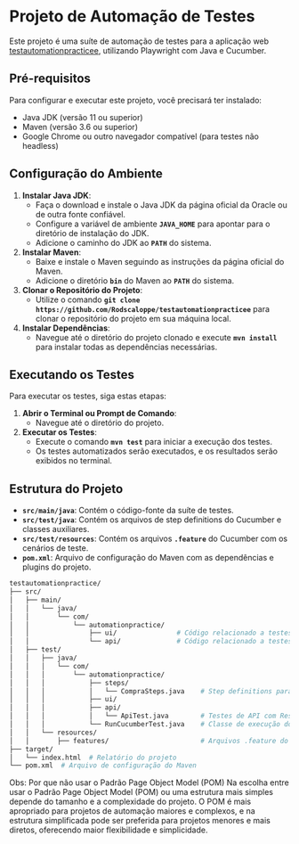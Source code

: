 # Projeto de Automação de Testes

Este projeto é uma suíte de automação de testes para a aplicação web [testautomationpracticee](https://www.automationexercise.com/), utilizando Playwright com Java e Cucumber.

## **Pré-requisitos**

Para configurar e executar este projeto, você precisará ter instalado:

- Java JDK (versão 11 ou superior)
- Maven (versão 3.6 ou superior)
- Google Chrome ou outro navegador compatível (para testes não headless)

## **Configuração do Ambiente**

1. **Instalar Java JDK**:
    - Faça o download e instale o Java JDK da página oficial da Oracle ou de outra fonte confiável.
    - Configure a variável de ambiente **`JAVA_HOME`** para apontar para o diretório de instalação do JDK.
    - Adicione o caminho do JDK ao **`PATH`** do sistema.
2. **Instalar Maven**:
    - Baixe e instale o Maven seguindo as instruções da página oficial do Maven.
    - Adicione o diretório **`bin`** do Maven ao **`PATH`** do sistema.
3. **Clonar o Repositório do Projeto**:
    - Utilize o comando **`git clone https://github.com/Rodscaloppe/testautomationpracticee`** para clonar o repositório do projeto em sua máquina local.
4. **Instalar Dependências**:
    - Navegue até o diretório do projeto clonado e execute **`mvn install`** para instalar todas as dependências necessárias.

## **Executando os Testes**

Para executar os testes, siga estas etapas:

1. **Abrir o Terminal ou Prompt de Comando**:
    - Navegue até o diretório do projeto.
2. **Executar os Testes**:
    - Execute o comando **`mvn test`** para iniciar a execução dos testes.
    - Os testes automatizados serão executados, e os resultados serão exibidos no terminal.

## **Estrutura do Projeto**

- **`src/main/java`**: Contém o código-fonte da suíte de testes.
- **`src/test/java`**: Contém os arquivos de step definitions do Cucumber e classes auxiliares.
- **`src/test/resources`**: Contém os arquivos **`.feature`** do Cucumber com os cenários de teste.
- **`pom.xml`**: Arquivo de configuração do Maven com as dependências e plugins do projeto.

```bash
testautomationpractice/
├── src/
│   ├── main/
│   │   └── java/
│   │       └── com/
│   │           └── automationpractice/
│   │               ├── ui/               # Código relacionado a testes de UI
│   │               └── api/              # Código relacionado a testes de API
│   ├── test/
│   │   ├── java/
│   │   │   └── com/
│   │   │       └── automationpractice/
│   │   │           ├── steps/    
│   │   │           │   └── CompraSteps.java    # Step definitions para Cucumber
│   │   │           ├── ui/                    
│   │   │           ├── api/                    
│   │   │           │   └── ApiTest.java        # Testes de API com Rest-Assured
│   │   │           └── RunCucumberTest.java    # Classe de execução do Cucumber para testes de UI
│   │   └── resources/
│   │       ├── features/                       # Arquivos .feature do Cucumber
├── target/
│   └── index.html  # Relatório do projeto
└── pom.xml  # Arquivo de configuração do Maven
```

Obs: 
Por que não usar o Padrão Page Object Model (POM) Na escolha entre usar o Padrão Page Object Model (POM) ou uma estrutura mais simples depende do tamanho e a complexidade do projeto. O POM é mais apropriado para projetos de automação maiores e complexos, e na estrutura simplificada pode ser preferida para projetos menores e mais diretos, oferecendo maior flexibilidade e simplicidade.
